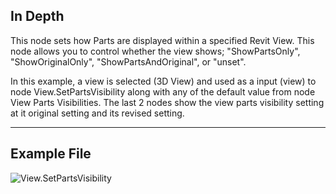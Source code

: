## In Depth
This node sets how Parts are displayed within a specified Revit View. This node allows you to control whether the view shows; "ShowPartsOnly", "ShowOriginalOnly", "ShowPartsAndOriginal", or "unset".

In this example, a view is selected (3D View) and used as a input (view) to node View.SetPartsVisibility along with any of the default value from node View Parts Visibilities. The last 2 nodes show the view parts visibility setting at it original setting and its revised setting.
___
## Example File

![View.SetPartsVisibility](./Revit.Elements.Views.View.SetPartsVisibility_img.jpg)